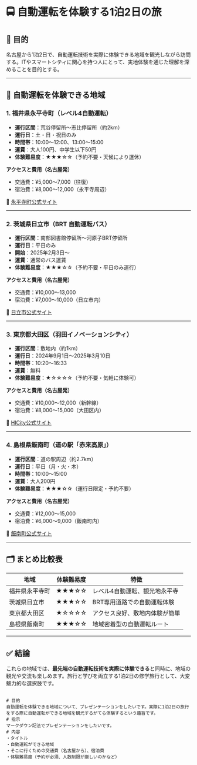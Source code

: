# 🚍 自動運転を体験する1泊2日の旅

## 🎯 目的

名古屋から1泊2日で、自動運転技術を実際に体験できる地域を観光しながら訪問する。ITやスマートシティに関心を持つ人にとって、実地体験を通じた理解を深めることを目的とする。

---

## 📍 自動運転を体験できる地域

### 1. 福井県永平寺町（レベル4自動運転）

- **運行区間**：荒谷停留所〜志比停留所（約2km）
- **運行日**：土・日・祝日のみ
- **時間帯**：10:00〜12:00、13:00〜15:00
- **運賃**：大人100円、中学生以下50円
- **体験難易度**：★★★☆☆（予約不要・天候により運休）

**アクセスと費用（名古屋発）**  
- 交通費：¥5,000〜7,000（往復）
- 宿泊費：¥8,000〜12,000（永平寺周辺）

🔗 [永平寺町公式サイト](https://www.town.eiheiji.lg.jp/200/206/208/p010484.html)

---

### 2. 茨城県日立市（BRT 自動運転バス）

- **運行区間**：南部図書館停留所〜河原子BRT停留所
- **運行日**：平日のみ
- **開始**：2025年2月3日〜
- **運賃**：通常のバス運賃
- **体験難易度**：★★★☆☆（予約不要・平日のみ運行）

**アクセスと費用（名古屋発）**  
- 交通費：¥10,000〜13,000
- 宿泊費：¥7,000〜10,000（日立市内）

🔗 [日立市公式サイト](https://www.city.hitachi.lg.jp/machizukuri_kankyo/kotsu_doro/1002832/1015631.html)

---

### 3. 東京都大田区（羽田イノベーションシティ）

- **運行区間**：敷地内（約1km）
- **運行日**：2024年9月1日〜2025年3月10日
- **時間帯**：10:20〜16:33
- **運賃**：無料
- **体験難易度**：★☆☆☆☆（予約不要・気軽に体験可）

**アクセスと費用（名古屋発）**  
- 交通費：¥10,000〜12,000（新幹線）
- 宿泊費：¥8,000〜15,000（大田区内）

🔗 [HICity公式サイト](https://haneda-innovation-city.com/news/2024/08/30/2732/)

---

### 4. 島根県飯南町（道の駅「赤来高原」）

- **運行区間**：道の駅周辺（約2.7km）
- **運行日**：平日（月・火・木）
- **時間帯**：10:00〜15:00
- **運賃**：大人200円
- **体験難易度**：★★★☆☆（運行日限定・予約不要）

**アクセスと費用（名古屋発）**  
- 交通費：¥12,000〜15,000
- 宿泊費：¥6,000〜9,000（飯南町内）

🔗 [飯南町公式サイト](https://www.iinan.jp/soshiki/8/4764.html)

---

## 🗂 まとめ比較表

| 地域             | 体験難易度 | 特徴                             |
|------------------|------------|----------------------------------|
| 福井県永平寺町   | ★★★☆☆     | レベル4自動運転、観光地永平寺    |
| 茨城県日立市     | ★★★☆☆     | BRT専用道路での自動運転体験      |
| 東京都大田区     | ★☆☆☆☆     | アクセス良好、敷地内体験が簡単    |
| 島根県飯南町     | ★★★☆☆     | 地域密着型の自動運転ルート        |


---

## ✅ 結論

これらの地域では、**最先端の自動運転技術を実際に体験できる**と同時に、地域の観光や交流も楽しめます。旅行と学びを両立する1泊2日の修学旅行として、大変魅力的な選択肢です。


``` # プロンプト

# 目的
自動運転を体験できる地域について、プレゼンテーションをしたいです。実際に1泊2日の旅行をする際に自動運転ができる地域を観光するがてら体験するという趣旨です。
# 指示
マークダウン記法でプレゼンテーションをしたいです。
# 内容
・タイトル
・自動運転ができる地域
・そこに行くための交通費（名古屋から）、宿泊費
・体験難易度（予約が必須、人数制限が厳しいのかなど）
```

